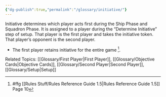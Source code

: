 ```yaml
---
{"dg-publish":true,"permalink":"/glossary/initiative/"}
---
```


Initiative determines which player acts first during the Ship Phase and Squadron Phase. It is assigned to a player during the “Determine Initiative” step of setup. That player is the first player and takes the initiative token. That player’s opponent is the second player.

- The first player retains initiative for the entire game [^1].

Related Topics: [[Glossary/First Player\|First Player]], [[Glossary/Objective Cards\|Objective Cards]], [[Glossary/Second Player\|Second Player]], [[Glossary/Setup\|Setup]]

[^1]: #ffg [[Rules Stuff/Rules Reference Guide 1.5\|Rules Reference Guide 1.5]] Page 10
